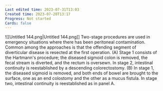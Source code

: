 ```yaml
---
Last edited time: 2023-07-31T13:03
Created time: 2023-07-28T13:17
Progress: Not started
Cards: false
---
```

![[Untitled 144.png|Untitled 144.png]]
Two-stage procedures are used in emergency situations where there has been peritoneal contamination. Common among the approaches is that the offending segment of diverticular disease is resected at the first operation.
(A) Stage 1 consists of the Hartmann's procedure; the diseased sigmoid colon is removed, the fecal stream is diverted, and the rectum is oversewn. In stage 2, intestinal continuity is reestablished by a descending colorectostomy.
(B) In stage 1, the diseased sigmoid is removed, and both ends of bowel are brought to the surface, one as an end colostomy and the other as a mucus fistula. In stage two, intestinal continuity is reestablished as in panel A.